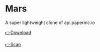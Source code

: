 # Mars
A super lightweight clone of api.papermc.io

[👉Download](https://github.com/LevelTranic/Mars/releases)

[👉Scan](https://www.virustotal.com/gui/file/92f273d160d6e2035ca8cfdc007e041fca84539f660eb74d45f80a0aac5e00b8/detection)
